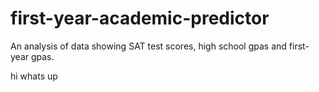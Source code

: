 # first-year-academic-predictor
An analysis of data showing SAT test scores, high school gpas and first-year gpas.



hi whats up
